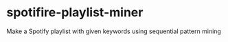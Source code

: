 # spotifire-playlist-miner
Make a Spotify playlist with given keywords using sequential pattern mining
